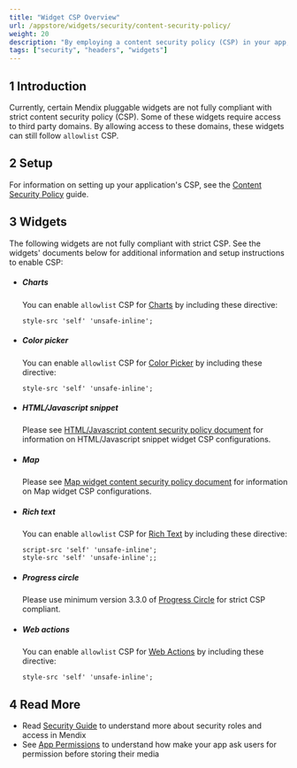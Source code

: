 ```yaml
---
title: "Widget CSP Overview"
url: /appstore/widgets/security/content-security-policy/
weight: 20
description: "By employing a content security policy (CSP) in your app, you can protect it from malicious content which might try to take advantage of the app's trusted web page context."
tags: ["security", "headers", "widgets"]
---
```


## 1 Introduction

Currently, certain Mendix pluggable widgets are not fully compliant with strict content security policy (CSP). Some of these widgets require access to third party domains. By allowing access to these domains, these widgets can still follow `allowlist` CSP.

## 2 Setup

For information on setting up your application's CSP, see the [Content Security Policy](/howto/security/csp/) guide.

## 3 Widgets

The following widgets are not fully compliant with strict CSP. See the widgets' documents below for additional information and setup instructions to enable CSP:

- ##### Charts
    You can enable `allowlist` CSP for [Charts](/appstore/widgets/charts/) by including these directive:
    ```text
    style-src 'self' 'unsafe-inline';
    ```

- ##### Color picker
    You can enable `allowlist` CSP for [Color Picker](/appstore/widgets/color-picker/) by including these directive:
    ```text
    style-src 'self' 'unsafe-inline';
    ```

- ##### HTML/Javascript snippet
    Please see [HTML/Javascript content security policy document](/appstore/widgets/security/content-security-policy/html-javascript-snippet-csp/) for information on HTML/Javascript snippet widget CSP configurations.
    
- ##### Map
    Please see [Map widget content security policy document](/appstore/widgets/security/content-security-policy/maps-csp/) for information on Map widget CSP configurations.

- ##### Rich text
    You can enable `allowlist` CSP for [Rich Text](/appstore/widgets/rich-text/) by including these directive:
    ```text
    script-src 'self' 'unsafe-inline';
    style-src 'self' 'unsafe-inline';;
    ```

- ##### Progress circle
    Please use minimum version 3.3.0 of [Progress Circle](/appstore/widgets/progress-circle/) for strict CSP compliant.

- ##### Web actions
    You can enable `allowlist` CSP for [Web Actions](/appstore/modules/web-actions/) by including these directive:
    ```text
    style-src 'self' 'unsafe-inline';
    ```

## 4 Read More

* Read [Security Guide](/refguide/security/) to understand more about security roles and access in Mendix
* See [App Permissions](/refguide/mobile/using-mobile-capabilities/generic-permission-action/) to understand how make your app ask users for permission before storing their media
